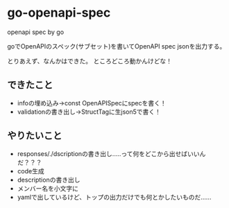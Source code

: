 # go-openapi-spec
openapi spec by go

goでOpenAPIのスペック(サブセット)を書いてOpenAPI spec jsonを出力する。

とりあえず、なんかはできた。
ところどころ動かんけどな！

## できたこと

- infoの埋め込み→const OpenAPISpecにspecを書く！
- validationの書き出し→StructTagに生json5で書く！

## やりたいこと

- responses/./dscriptionの書き出し.....って何をどこから出せばいいんだ？？？
- code生成
- descriptionの書き出し
- メンバー名を小文字に
- yamlで出しているけど、トップの出力だけでも何とかしたいものだ......